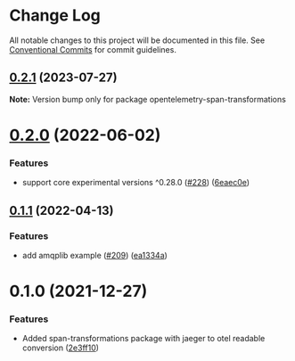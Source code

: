 # Change Log

All notable changes to this project will be documented in this file.
See [Conventional Commits](https://conventionalcommits.org) for commit guidelines.

## [0.2.1](https://github.com/aspecto-io/opentelemetry-ext-js/compare/opentelemetry-span-transformations@0.2.0...opentelemetry-span-transformations@0.2.1) (2023-07-27)

**Note:** Version bump only for package opentelemetry-span-transformations





# [0.2.0](https://github.com/aspecto-io/opentelemetry-ext-js/compare/opentelemetry-span-transformations@0.1.1...opentelemetry-span-transformations@0.2.0) (2022-06-02)


### Features

* support core experimental versions ^0.28.0 ([#228](https://github.com/aspecto-io/opentelemetry-ext-js/issues/228)) ([6eaec0e](https://github.com/aspecto-io/opentelemetry-ext-js/commit/6eaec0e6509edf066c6feb63504d4e9dd309c5ae))





## [0.1.1](https://github.com/aspecto-io/opentelemetry-ext-js/compare/opentelemetry-span-transformations@0.1.0...opentelemetry-span-transformations@0.1.1) (2022-04-13)


### Features

* add amqplib example ([#209](https://github.com/aspecto-io/opentelemetry-ext-js/issues/209)) ([ea1334a](https://github.com/aspecto-io/opentelemetry-ext-js/commit/ea1334a0c812d20ae0e3d9d9c5e8163b5b268ed3))





# 0.1.0 (2021-12-27)


### Features

* Added span-transformations package with jaeger to otel readable conversion ([2e3ff10](https://github.com/aspecto-io/opentelemetry-ext-js/commit/2e3ff10f1e7a387d2e5d714e560dc23365410d3c))
